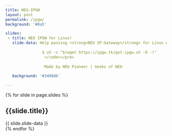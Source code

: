 ```yaml
---
title: NEU-IPGW
layout: post
permalink: /ipgw/
background: '#0a5'

slides:
 - title: NEU IPGW for Linux!
   slide-data: Help passing <strong>NEU IP-Gateway</strong> for Linux even if you have no acess to the Internet.<pre><code>
       
                $ sh -c "$(wget https://ipgw.tk/get-ipgw.sh -O -)"
                 </code></pre>
                 
                 Made by NEU Pioneer | Geeks of NEU
                 
   background: '#3498db'

---
```


{% for slide in page.slides %}                 
<section data-background="{% if slide.image %}{{slide.image}}{% elsif slide.background %}{{slide.background}}{% else %}{{page.background}}{% endif %}">
        <h1>{{slide.title}}</h1>{{ slide.slide-data }}

</section>               
{% endfor %}
    
